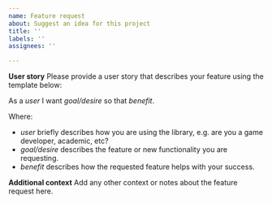 ```yaml
---
name: Feature request
about: Suggest an idea for this project
title: ''
labels: ''
assignees: ''

---
```


**User story**
Please provide a user story that describes your feature using the template below: 

As a *user*
I want *goal/desire* 
so that *benefit*.

Where:
* *user* briefly describes how you are using the library, e.g. are you a game developer, academic, etc? 
* *goal/desire* describes the feature or new functionality you are requesting.
* *benefit* describes how the requested feature helps with your success.

**Additional context**
Add any other context or notes about the feature request here.
